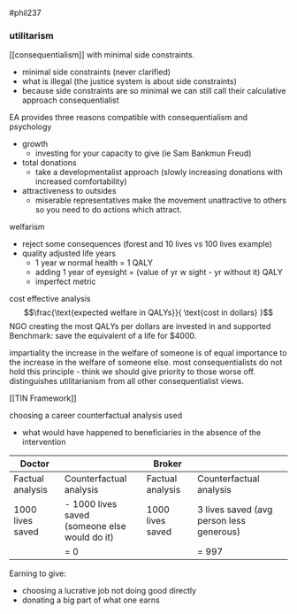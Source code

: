 #phil237 

### utilitarism
[[consequentialism]] with minimal side constraints.
- minimal side constraints (never clarified)
- what is illegal (the justice system is about side constraints)
- because side constraints are so minimal we can still call their calculative approach consequentialist

EA provides three reasons compatible with consequentialism and psychology
- growth
	- investing for your capacity to give (ie Sam Bankmun Freud)
- total donations
	- take a developmentalist approach (slowly increasing donations with increased comfortability)
- attractiveness to outsides
	- miserable representatives make the movement unattractive to others so you need to do actions which attract.

welfarism
- reject some consequences (forest and 10 lives vs 100 lives example)
- quality adjusted life years
	- 1 year w normal health = 1 QALY
	- adding 1 year of eyesight = (value of yr w sight - yr without it) QALY
	- imperfect metric


cost effective analysis
$$\frac{\text{expected welfare in QALYs}}{
\text{cost in dollars}
}$$
NGO creating the most QALYs per dollars are invested in and supported
Benchmark: save the equivalent of a life for $4000. 

impartiality
the increase in the welfare of someone is of equal importance to the increase in the welfare of someone else. most consequentialists do not hold this principle - think we should give priority to those worse off. distinguishes utilitarianism from all other consequentialist views.

[[TIN Framework]]

choosing a career
counterfactual analysis used
- what would have happened to beneficiaries in the absence of the intervention


| Doctor           |                                                   | Broker           |                                          |
| ---------------- | ------------------------------------------------- | ---------------- | ---------------------------------------- |
| Factual analysis | Counterfactual analysis                           | Factual analysis | Counterfactual analysis                  |
| 1000 lives saved | - 1000 lives saved <br>(someone else would do it) | 1000 lives saved | 3 lives saved (avg person less generous) |
|                  | = 0                                               |                  | = 997                                    |

Earning to give:
- choosing a lucrative job not doing good directly
- donating a big part of what one earns